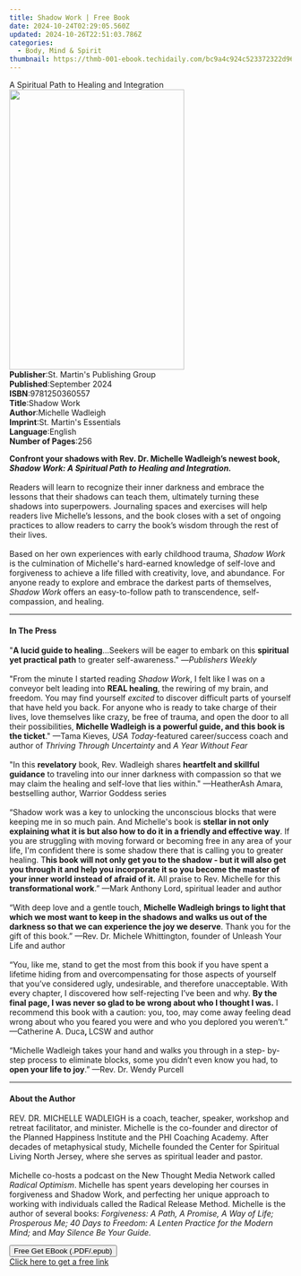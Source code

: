 ```yaml
---
title: Shadow Work | Free Book
date: 2024-10-24T02:29:05.560Z
updated: 2024-10-26T22:51:03.786Z
categories:
  - Body, Mind & Spirit
thumbnail: https://thmb-001-ebook.techidaily.com/bc9a4c924c523372322d963f95257f3149458f618693f6af94b996f6f2de3f1c.jpg
---
```

<main id="book-container">
  <div class="flex flex-col">
    <div class="book-brief flex-1 py-6 px-4 sm:p-6 md:py-10 md:px-8">
      <!-- brief-->
      <div class="book-brief-main">
        A Spiritual Path to Healing and Integration
      </div>
    </div>
    <div
      class="book-meta-info flex-1 grid gap-4 col-start-1 col-end-3 row-start-1 sm:mb-6 sm:grid-cols-4 lg:gap-6 lg:col-start-2 lg:row-end-6 lg:row-span-6 lg:mb-0"
    >
      <div
        class="book-meta-info-left place-content-center mt-4 p-4 text-sm leading-6 col-start-2 col-span-2 dark:text-slate-400"
      >
        <img
          class="w-full h-500 object-cover rounded-lg sm:h-255 sm:col-span-2 lg:col-span-full"
          src="https://img-001-ebook.techidaily.com/8b78efa995a840e8044c2b91083ca6c8f1280b91247166264f68f2a4af171484.jpg"
          alt=""
          width="312"
          height="500"
        />
      </div>
      <div
        class="book-meta-info-right mt-2 col-start-1 row-start-2 col-span-3 self-center"
      >
        <!-- meta data  -->
        <div class="flex flex-col px-4 md:px-8">
          <div class="flex-1">
            <strong>Publisher</strong>:<span class="px-2"
              >St. Martin&#39;s Publishing Group</span
            >
          </div>
          <div class="flex-1">
            <strong>Published</strong>:<span class="px-2">September 2024</span>
          </div>
          <div class="flex-1">
            <strong>ISBN</strong>:<span class="px-2">9781250360557</span>
          </div>
          <div class="flex-1">
            <strong>Title</strong>:<span class="px-2">Shadow Work</span>
          </div>
          <div class="flex-1">
            <strong>Author</strong>:<span class="px-2">Michelle Wadleigh</span>
          </div>
          <div class="flex-1">
            <strong>Imprint</strong>:<span class="px-2"
              >St. Martin&#39;s Essentials</span
            >
          </div>
          <div class="flex-1">
            <strong>Language</strong>:<span class="px-2">English</span>
          </div>
          <div class="flex-1">
            <strong>Number of Pages</strong>:<span class="px-2">256</span>
          </div>
        </div>
      </div>
    </div>
    <div class="book-description flex-1 py-6 px-4 sm:p-6 md:py-10 md:px-8">
      <div class="book-description-main">
        <div accordion-content="" id="description">
          <p>
            <b
              >Confront your shadows with Rev. Dr. Michelle Wadleigh’s newest
              book, <i>Shadow Work: A</i>
              <i>Spiritual Path to Healing and Integration. </i><br /></b
            ><br />Readers will learn to recognize their inner darkness and
            embrace the lessons that their shadows can teach them, ultimately
            turning these shadows into superpowers. Journaling spaces and
            exercises will help readers live Michelle’s lessons, and the book
            closes with a set of ongoing practices to allow readers to carry the
            book’s wisdom through the rest of their lives.<br /><br />Based on
            her own experiences with early childhood trauma,
            <i>Shadow Work</i> is the culmination of Michelle's hard-earned
            knowledge of self-love and forgiveness to achieve a life filled with
            creativity, love, and abundance. For anyone ready to explore and
            embrace the darkest parts of themselves, <i>Shadow Work </i>offers
            an easy-to-follow path to transcendence, self-compassion, and
            healing.
          </p>
        </div>
      </div>
    </div>
    <div class="book-excerpts flex-1 py-6 px-4 sm:p-6 md:py-10 md:px-8">
      <!-- excerpts-->
      <div class="book-excerpts-main">
        <hr />
        <h4 class="placeholder placeholder-heading">
          <span>In The Press</span>
        </h4>
        <p></p>
        <p>
          "<b>A lucid guide to healing</b>...Seekers will be eager to embark on
          this <b>spiritual yet practical path</b> to greater self-awareness."
          —<i>Publishers Weekly </i> <br /><br />"From the minute I started
          reading <i>Shadow Work</i>, I felt like I was on a conveyor belt
          leading into <b>REAL healing</b>, the rewiring of my brain, and
          freedom. You may find yourself <i>excited</i> to discover difficult
          parts of yourself that have held you back. For anyone who is ready to
          take charge of their lives, love themselves like crazy, be free of
          trauma, and open the door to all their possibilities,
          <b
            >Michelle Wadleigh is a powerful guide, and this book is the
            ticket</b
          >." —Tama Kieves, <i>USA Today-</i>featured career/success coach and
          author of <i>Thriving Through Uncertainty</i> and
          <i>A Year Without Fear<br /></i><br />"In this <b>revelatory</b> book,
          Rev. Wadleigh shares <b>heartfelt and skillful guidance</b> to
          traveling into our inner darkness with compassion so that we may claim
          the healing and self-love that lies within." —HeatherAsh Amara,
          bestselling author, Warrior Goddess series<br /><br />“Shadow work was
          a key to unlocking the unconscious blocks that were keeping me in so
          much pain. And Michelle's book is
          <b
            >stellar in not only explaining what it is but also how to do it in
            a friendly and effective way</b
          >. If you are struggling with moving forward or becoming free in any
          area of your life, I'm confident there is some shadow there that is
          calling you to greater healing. T<b
            >his book will not only get you to the shadow - but it will also get
            you through it and help you incorporate it so you become the master
            of your inner world instead of afraid of it.</b
          >
          All praise to Rev. Michelle for this <b>transformational work</b>.”
          —Mark Anthony Lord, spiritual leader and author<br /><br />“With deep
          love and a gentle touch,
          <b
            >Michelle Wadleigh brings to light that which we most want to keep
            in the shadows and walks us out of the darkness so that we can
            experience the joy we deserve</b
          >. Thank you for the gift of this book.” —Rev. Dr. Michele
          Whittington, founder of Unleash Your Life and author<br /><br />“You,
          like me, stand to get the most from this book if you have spent a
          lifetime hiding from and overcompensating for those aspects of
          yourself that you’ve considered ugly, undesirable, and therefore
          unacceptable. With every chapter, I discovered how self-rejecting I’ve
          been and why.
          <b
            >By the final page, I was never so glad to be wrong about who I
            thought I was.</b
          >
          I recommend this book with a caution: you, too, may come away feeling
          dead wrong about who you feared you were and who you deplored you
          weren’t.” —Catherine A. Duca<b>, </b>LCSW and author<br /><br />“Michelle
          Wadleigh takes your hand and walks you through in a step- by-step
          process to eliminate blocks, some you didn’t even know you had, to
          <b>open your life to joy</b>.” —Rev. Dr. Wendy Purcell
        </p>
        <p></p>
      </div>
    </div>
    <div class="book-about-author flex-1 py-6 px-4 sm:p-6 md:py-10 md:px-8">
      <!-- about author-->
      <div class="book-main-author-main">
        <hr />
        <h4 class="placeholder placeholder-heading">
          <span>About the Author</span>
        </h4>
        <p></p>
        <p>
          REV. DR. MICHELLE WADLEIGH is a coach, teacher, speaker, workshop and
          retreat facilitator, and minister. Michelle is the co-founder and
          director of the Planned Happiness Institute and the PHI Coaching
          Academy. After decades of metaphysical study, Michelle founded the
          Center for Spiritual Living North Jersey, where she serves as
          spiritual leader and pastor. <br /><br />Michelle co-hosts a podcast
          on the New Thought Media Network called <i>Radical Optimism</i>.
          Michelle has spent years developing her courses in forgiveness and
          Shadow Work, and perfecting her unique approach to working with
          individuals called the Radical Release Method. Michelle is the author
          of several books:
          <i
            >Forgiveness: A Path, A Promise, A Way of Life; Prosperous Me; 40
            Days to Freedom: A Lenten Practice for the Modern Mind; </i
          >and<i> May Silence Be Your Guide. </i>
        </p>
        <p></p>
      </div>
    </div>
    <div class="book-free-get flex-1 py-6 px-4 sm:p-6 md:py-10 md:px-8">
      <button
        id="btn-free-get"
        class="bg-blue-500 hover:bg-blue-700 text-white font-bold py-2 px-4 rounded"
      >
        Free Get EBook (.PDF/.epub)
      </button>
      <div id="countdown-display" class="px-2 text-lg mt-2"></div>
      <a
        id="free-link"
        class="hidden bg-blue-500 hover:bg-blue-700 text-white font-bold py-2 px-4 rounded"
        href="https://www.ebooks.com/en-us/book/211174645/shadow-work/michelle-wadleigh/"
        target="_blank"
        >Click here to get a free link</a
      >
    </div>
    <script>
      let countdownTime = 0;
      let countdownInterval = null;
      document
        .getElementById('btn-free-get')
        .addEventListener('click', startCountdown);
      function startCountdown() {
        countdownTime = new Date().getTime() + 60000 * 3;
        countdownInterval = setInterval(updateCountdown, 1000);
        document.getElementById('btn-free-get').disabled = true;
        document
          .getElementById('btn-free-get')
          .classList.add('bg-gray-500', 'cursor-not-allowed');
      }
      function updateCountdown() {
        let currentTime = new Date().getTime();
        let timeLeft = countdownTime - currentTime;
        let secondsLeft = Math.floor(timeLeft / 1000);
        document.getElementById('countdown-display').innerHTML =
          `Remaining time: ${secondsLeft} seconds.`;
        if (secondsLeft <= 0) {
          clearInterval(countdownInterval);
          document.getElementById('btn-free-get').classList.add('hidden');
          document.getElementById('free-link').classList.remove('hidden');
          document.getElementById('countdown-display').innerHTML = '';
        }
      }
    </script>
  </div>
</main>

<ins class="adsbygoogle"
      style="display:block"
      data-ad-client="ca-pub-7571918770474297"
      data-ad-slot="8358498916"
      data-ad-format="auto"
      data-full-width-responsive="true"></ins>
    